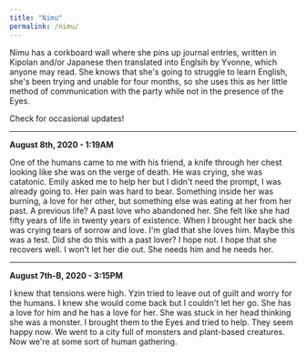 ```yaml
---
title: "Nimu"
permalink: /nimu/
---
```


Nimu has a corkboard wall where she pins up journal entries, written in Kipolan and/or Japanese then translated into Englsih by Yvonne, which anyone may read. She knows that she's going to struggle to learn English, she's been trying and unable for four months, so she uses this as her little method of communication with the party while not in the presence of the Eyes.

Check for occasional updates!

---

**August 8th, 2020 - 1:19AM**

One of the humans came to me with his friend, a knife through her chest looking like she was on the verge of death. He was crying, she was catatonic. Emily asked me to help her but I didn't need the prompt, I was already going to. Her pain was hard to bear. Something inside her was burning, a love for her other, but something else was eating at her from her past. A previous life? A past love who abandoned her. She felt like she had fifty years of life in twenty years of existence. When I brought her back she was crying tears of sorrow and love. I'm glad that she loves him. Maybe this was a test. Did she do this with a past lover? I hope not. I hope that she recovers well. I won't let her die out. She needs him and he needs her.

---

**August 7th-B, 2020 - 3:15PM**

I knew that tensions were high. Yzin tried to leave out of guilt and worry for the humans. I knew she would come back but I couldn't let her go. She has a love for him and he has a love for her. She was stuck in her head thinking she was a monster. I brought them to the Eyes and tried to help. They seem happy now. We went to a city full of monsters and plant-based creatures. Now we're at some sort of human gathering.
